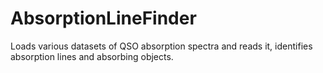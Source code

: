 # AbsorptionLineFinder
Loads various datasets of QSO absorption spectra and reads it, identifies absorption lines and absorbing objects.
